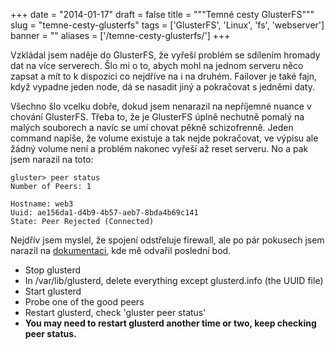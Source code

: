 
+++
date = "2014-01-17"
draft = false
title = """Temné cesty GlusterFS"""
slug = "temne-cesty-glusterfs"
tags = ['GlusterFS', 'Linux', 'fs', 'webserver']
banner = ""
aliases = ['/temne-cesty-glusterfs/']
+++

Vzkládal jsem naděje do GlusterFS, že vyřeší problém se sdílením hromady dat na více serverech. Šlo mi o to, abych mohl na jednom serveru něco zapsat a mít to k dispozici co nejdříve na i na druhém. Failover je také fajn, když vypadne jeden node, dá se nasadit jiný a pokračovat s jedněmi daty.

Všechno šlo vcelku dobře, dokud jsem nenarazil na nepříjemné nuance v chování GlusterFS. Třeba to, že je GlusterFS úplně nechutně pomalý na malých souborech a navíc se umí chovat pěkně schizofrenně. Jeden command napíše, že volume existuje a tak nejde pokračovat, ve výpisu ale žádný volume není a problém nakonec vyřeší až reset serveru. No a pak jsem narazil na toto:

    gluster> peer status
    Number of Peers: 1

    Hostname: web3
    Uuid: ae156da1-d4b9-4b57-aeb7-8bda4b69c141
    State: Peer Rejected (Connected)
    
Nejdřív jsem myslel, že spojení odstřeluje firewall, ale po pár pokusech jsem narazil na [dokumentaci](http://www.gluster.org/community/documentation/index.php/Resolving_Peer_Rejected), kde mě odvařil poslední bod.

* Stop glusterd
* In /var/lib/glusterd, delete everything except glusterd.info (the UUID file)
* Start glusterd
* Probe one of the good peers
* Restart glusterd, check 'gluster peer status'
* **You may need to restart glusterd another time or two, keep checking peer status.**

